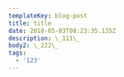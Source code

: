 ```yaml
---
templateKey: blog-post
title: title
date: 2018-05-03T08:23:35.135Z
description: \_111\_
body2: \_222\_
tags:
  - '123'
---
```



